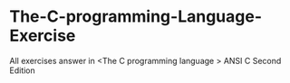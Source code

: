 # The-C-programming-Language-Exercise
All exercises answer in &lt;The C programming language > ANSI C Second Edition
